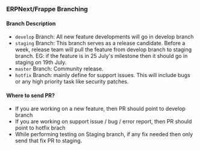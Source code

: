 ### ERPNext/Frappe Branching

#### Branch Description
 - `develop` Branch: All new feature developments will go in develop branch
 - `staging` Branch: This branch serves as a release candidate. Before a week, release team will pull the feature from develop branch to staging branch.
    EG: if the feature is in 25 July's milestone then it should go in staging on 19th July.
 - `master` Branch: Community release.
 - `hotfix` Branch: mainly define for support issues. This will include bugs or any high priority task like security patches.

#### Where to send PR?
 - If you are working on a new feature, then PR should point to develop branch
 - If you are working on support issue / bug / error report, then PR should point to hotfix brach
 - While performing testing on Staging branch, if any fix needed then only send that fix PR to staging.